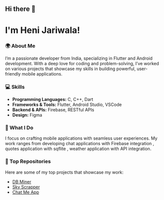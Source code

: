 ## Hi there 👋
<!---
- 👋 Hi, I’m @Henijariwala
- 👀 I’m interested in ...
- 🌱 I’m currently learning ...
- 💞️ I’m looking to collaborate on ...
- 📫 How to reach me ...
- 😄 Pronouns: ...
- ⚡ Fun fact: ...
---->
# I'm Heni Jariwala!

### 🌍 About Me
I’m a passionate developer from India, specializing in Flutter and Android development. With a deep love for coding and problem-solving, I’ve worked on various projects that showcase my skills in building powerful, user-friendly mobile applications.

### 💻 Skills
- **Programming Languages:** C, C++, Dart
- **Frameworks & Tools:** Flutter, Android Studio, VSCode 
- **Backend & APIs:** Firebase, RESTful APIs
- **Design:** Figma

### 🚀 What I Do
I focus on crafting mobile applications with seamless user experiences. My work ranges from developing chat applications with Firebase integration , quotes application with sqflite , weather application with API integration.

### 🚀 Top Repositories

Here are some of my top projects that showcase my work:

- [DB Miner](https://github.com/Henijariwala/db_miner)
- [Sky Scrapper](https://github.com/Henijariwala/Sky_Scrapper)
- [Chat Me App](https://github.com/Henijariwala/chat_app)



<!---
Henijariwala/Henijariwala is a ✨ special ✨ repository because its `README.md` (this file) appears on your GitHub profile.
You can click the Preview link to take a look at your changes.
--->
